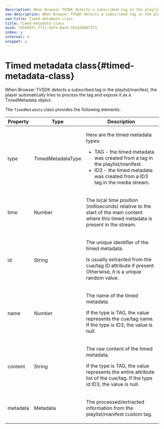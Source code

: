 ```yaml
---
description: When Browser TVSDK detects a subscribed tag in the playlist/manifest, the player automatically tries to process the tag and expose it as a TimedMetadata object.
seo-description: When Browser TVSDK detects a subscribed tag in the playlist/manifest, the player automatically tries to process the tag and expose it as a TimedMetadata object.
seo-title: Timed metadata class
title: Timed metadata class
uuid: 745bb8fc-f711-4afe-8acb-581a5d66f3f3
index: y
internal: n
snippet: y
---
```


# Timed metadata class{#timed-metadata-class}

When Browser TVSDK detects a subscribed tag in the playlist/manifest, the player automatically tries to process the tag and expose it as a TimedMetadata object.

The `TimedMetadata` class provides the following elements: 

<table id="table_5827A0626EDC45F68DC3E7644F3EFF69"> 
 <thead> 
  <tr> 
   <th colname="col1" class="entry"> Property </th> 
   <th colname="col02" class="entry"> Type </th> 
   <th colname="col2" class="entry"> Description </th> 
  </tr>
 </thead>
 <tbody> 
  <tr> 
   <td colname="col1"> <p>type </p> </td> 
   <td colname="col02"> <p><span class="codeph"> TimedMetadataType</span> </p> </td> 
   <td colname="col2"> <p>Here are the timed metadata types: 
     <ul id="ul_E79C375A54C64BF09A927EE8983E98E3"> 
      <li id="li_F1907521CDBE47E282A87AF0A7A1477A">TAG - the timed metadata was created from a tag in the playlist/manifest. </li> 
      <li id="li_5B0C0B0F247144709F86E6654A5AB500">ID3 - the timed metadata was created from a ID3 tag in the media stream. </li> 
     </ul> </p> </td> 
  </tr> 
  <tr> 
   <td colname="col1"> <p>time </p> </td> 
   <td colname="col02"> <p>Number </p> </td> 
   <td colname="col2"> <p>The local time position (milliseconds) relative to the start of the main content where this timed metadata is present in the stream. </p> </td> 
  </tr> 
  <tr> 
   <td colname="col1"> <p>id </p> </td> 
   <td colname="col02"> <p>String </p> </td> 
   <td colname="col2"> <p>The unique identifier of the timed metadata. </p> <p>Is usually extracted from the cue/tag ID attribute if present. Otherwise, it is a unique random value. </p> </td> 
  </tr> 
  <tr> 
   <td colname="col1"> <p>name </p> </td> 
   <td colname="col02"> <p>Number </p> </td> 
   <td colname="col2"> <p>The name of the timed metadata. </p> <p>If the type is TAG, the value represents the cue/tag name. If the type is ID3, the value is null. </p> </td> 
  </tr> 
  <tr> 
   <td colname="col1"> <p>content </p> </td> 
   <td colname="col02"> <p>String </p> </td> 
   <td colname="col2"> <p>The raw content of the timed metadata. </p> <p>If the type is TAG, the value represents the entire attribute list of the cue/tag. If the type id ID3, the value is null. </p> </td> 
  </tr> 
  <tr> 
   <td colname="col1"> <p>metadata </p> </td> 
   <td colname="col02"> <p><span class="codeph"> Metadata</span> </p> </td> 
   <td colname="col2"> <p>The processed/extracted information from the playlist/manifest custom tag. </p> </td> 
  </tr> 
 </tbody> 
</table>

